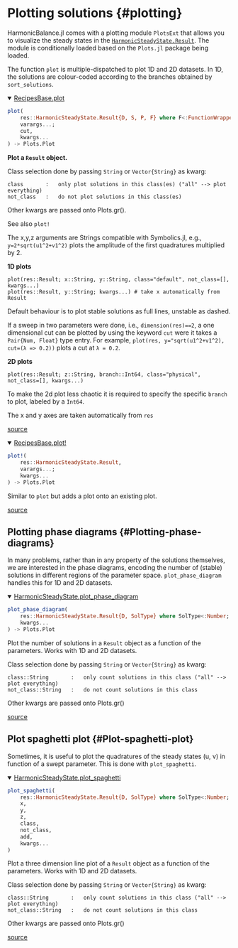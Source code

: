 
# Plotting solutions {#plotting}

HarmonicBalance.jl comes with a plotting module `PlotsExt` that allows you to visualize the steady states in the [`HarmonicSteadyState.Result`](/manual/solving_harmonics#HarmonicSteadyState.Result-manual-solving_harmonics). The module is conditionally loaded based on the `Plots.jl` package being loaded.

The function `plot` is multiple-dispatched to plot 1D and 2D datasets. In 1D, the solutions are colour-coded according to the branches obtained by `sort_solutions`.
<details class='jldocstring custom-block' open>
<summary><a id='RecipesBase.plot-Tuple{HarmonicSteadyState.Result, Vararg{Any}}-manual-plotting' href='#RecipesBase.plot-Tuple{HarmonicSteadyState.Result, Vararg{Any}}-manual-plotting'><span class="jlbinding">RecipesBase.plot</span></a> <Badge type="info" class="jlObjectType jlMethod" text="Method" /></summary>



```julia
plot(
    res::HarmonicSteadyState.Result{D, S, P, F} where F<:FunctionWrappers.FunctionWrapper{Array{S, 2}, Tuple{Array{S, 1}}},
    varargs...;
    cut,
    kwargs...
) -> Plots.Plot

```


**Plot a `Result` object.**

Class selection done by passing `String` or `Vector{String}` as kwarg:

```
class       :   only plot solutions in this class(es) ("all" --> plot everything)
not_class   :   do not plot solutions in this class(es)
```


Other kwargs are passed onto Plots.gr().

See also `plot!`

The x,y,z arguments are Strings compatible with Symbolics.jl, e.g., `y=2*sqrt(u1^2+v1^2)` plots the amplitude of the first quadratures multiplied by 2.

**1D plots**

```
plot(res::Result; x::String, y::String, class="default", not_class=[], kwargs...)
plot(res::Result, y::String; kwargs...) # take x automatically from Result
```


Default behaviour is to plot stable solutions as full lines, unstable as dashed.

If a sweep in two parameters were done, i.e., `dimension(res)==2`, a one dimensional cut can be plotted by using the keyword `cut` were it takes a `Pair{Num, Float}` type entry. For example, `plot(res, y="sqrt(u1^2+v1^2), cut=(λ => 0.2))` plots a cut at `λ = 0.2`.

**2D plots**

```
plot(res::Result; z::String, branch::Int64, class="physical", not_class=[], kwargs...)
```


To make the 2d plot less chaotic it is required to specify the specific `branch` to plot, labeled by a `Int64`.

The x and y axes are taken automatically from `res`


<Badge type="info" class="source-link" text="source"><a href="https://github.com/QuantumEngineeredSystems/HarmonicSteadyState.jl/blob/v0.3.2/ext/PlotsExt/steady_states.jl#L2" target="_blank" rel="noreferrer">source</a></Badge>

</details>

<details class='jldocstring custom-block' open>
<summary><a id='RecipesBase.plot!-manual-plotting' href='#RecipesBase.plot!-manual-plotting'><span class="jlbinding">RecipesBase.plot!</span></a> <Badge type="info" class="jlObjectType jlFunction" text="Function" /></summary>



```julia
plot!(
    res::HarmonicSteadyState.Result,
    varargs...;
    kwargs...
) -> Plots.Plot

```


Similar to `plot` but adds a plot onto an existing plot.


<Badge type="info" class="source-link" text="source"><a href="https://github.com/QuantumEngineeredSystems/HarmonicSteadyState.jl/blob/v0.3.2/ext/PlotsExt/steady_states.jl#L53" target="_blank" rel="noreferrer">source</a></Badge>

</details>


## Plotting phase diagrams {#Plotting-phase-diagrams}

In many problems, rather than in any property of the solutions themselves, we are interested in the phase diagrams, encoding the number of (stable) solutions in different regions of the parameter space. `plot_phase_diagram` handles this for 1D and 2D datasets.
<details class='jldocstring custom-block' open>
<summary><a id='HarmonicSteadyState.plot_phase_diagram-manual-plotting' href='#HarmonicSteadyState.plot_phase_diagram-manual-plotting'><span class="jlbinding">HarmonicSteadyState.plot_phase_diagram</span></a> <Badge type="info" class="jlObjectType jlFunction" text="Function" /></summary>



```julia
plot_phase_diagram(
    res::HarmonicSteadyState.Result{D, SolType} where SolType<:Number;
    kwargs...
) -> Plots.Plot

```


Plot the number of solutions in a `Result` object as a function of the parameters. Works with 1D and 2D datasets.

Class selection done by passing `String` or `Vector{String}` as kwarg:

```
class::String       :   only count solutions in this class ("all" --> plot everything)
not_class::String   :   do not count solutions in this class
```


Other kwargs are passed onto Plots.gr()


<Badge type="info" class="source-link" text="source"><a href="https://github.com/QuantumEngineeredSystems/HarmonicSteadyState.jl/blob/v0.3.2/ext/PlotsExt/steady_states.jl#L232" target="_blank" rel="noreferrer">source</a></Badge>

</details>


## Plot spaghetti plot {#Plot-spaghetti-plot}

Sometimes, it is useful to plot the quadratures of the steady states (u, v) in function of a swept parameter. This is done with `plot_spaghetti`.
<details class='jldocstring custom-block' open>
<summary><a id='HarmonicSteadyState.plot_spaghetti-manual-plotting' href='#HarmonicSteadyState.plot_spaghetti-manual-plotting'><span class="jlbinding">HarmonicSteadyState.plot_spaghetti</span></a> <Badge type="info" class="jlObjectType jlFunction" text="Function" /></summary>



```julia
plot_spaghetti(
    res::HarmonicSteadyState.Result{D, SolType} where SolType<:Number;
    x,
    y,
    z,
    class,
    not_class,
    add,
    kwargs...
)

```


Plot a three dimension line plot of a `Result` object as a function of the parameters. Works with 1D and 2D datasets.

Class selection done by passing `String` or `Vector{String}` as kwarg:

```
class::String       :   only count solutions in this class ("all" --> plot everything)
not_class::String   :   do not count solutions in this class
```


Other kwargs are passed onto Plots.gr()


<Badge type="info" class="source-link" text="source"><a href="https://github.com/QuantumEngineeredSystems/HarmonicSteadyState.jl/blob/v0.3.2/ext/PlotsExt/steady_states.jl#L301" target="_blank" rel="noreferrer">source</a></Badge>

</details>

